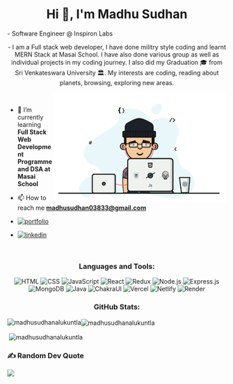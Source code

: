 <h1 align="center">Hi 👋, I'm Madhu Sudhan</h1>
<p align-"center">- Software Engineer @ Inspiron Labs
<p align="center">- I am a Full stack web developer, I have done militry style coding and learnt MERN Stack at Masai School. I have also done various group as well as individual projects in my coding journey.
    I also did my Graduation 🎓 from Sri Venkateswara University 🏛. 
     My interests are coding, reading about planets, browsing, exploring new areas.
   </p>

<img align="right" width="400" src="https://raw.githubusercontent.com/SandunWebDev/SandunWebDev/main/assets/developer_coding_1.gif" alt="">

<br>

- 🌱 I’m currently learning **Full Stack Web Development Programme and DSA at Masai School**

- 📫 How to reach me **madhusudhan03833@gmail.com**
  
- [![portfolio](https://img.shields.io/badge/my_portfolio-000?style=for-the-badge&logo=ko-fi&logoColor=white)](https://madhusudhanalukuntla.github.io/)
  
- [![linkedin](https://img.shields.io/badge/linkedin-0A66C2?style=for-the-badge&logo=linkedin&logoColor=white)](https://www.linkedin.com/in/madhu-sudhan-794a91283/)


<br>
<h3 align="center">Languages and Tools:</h3>
<p align="center"> 
    <img src="https://img.shields.io/badge/HTML5-E34F26?style=for-the-badge&logo=html5&logoColor=white" width="100" height="35" alt="HTML"/>
    <img src="https://img.shields.io/badge/CSS3-1572B6?style=for-the-badge&logo=css3&logoColor=white" width="100" height="35" alt="CSS"/>
    <img src="https://img.shields.io/badge/JavaScript-F7DF1E?style=for-the-badge&logo=javascript&logoColor=black" width="100" height="35" alt="JavaScript"/>
    <img src="https://img.shields.io/badge/React-20232A?style=for-the-badge&logo=react&logoColor=61DAFB" width="100" height="35" alt="React"/>
    <img src="https://img.shields.io/badge/Redux-593D88?style=for-the-badge&logo=redux&logoColor=white" width="100" height="35" alt="Redux"/>
    <img src="https://img.shields.io/badge/Node.js-43853D?style=for-the-badge&logo=node.js&logoColor=white" width="100" height="35" alt="Node.js"/>
    <img src="https://img.shields.io/badge/Express.js-404D59?style=for-the-badge" width="100" height="35" alt="Express.js"/>
    <img src="https://img.shields.io/badge/MongoDB-4EA94B?style=for-the-badge&logo=mongodb&logoColor=white" width="100" height="35" alt="MongoDB"/>
    <img src="https://img.shields.io/badge/java-%23ED8B00.svg?style=for-the-badge&logo=openjdk&logoColor=white" alt="Java">
    <img src="https://img.shields.io/badge/Chakra--UI-319795?style=for-the-badge&logo=chakra-ui&logoColor=white" alt="ChakraUI">
    <img src="https://img.shields.io/badge/Vercel-404D59?style=for-the-badge" width="100" height="35" alt="Vercel"/>
    <img src="https://img.shields.io/badge/Netlify-319795?style=for-the-badge&logo=netlify&logoColor=white" alt="Netlify">
    <img src="https://img.shields.io/badge/Render-404D59?style=for-the-badge" width="100" height="35" alt="Render"/>
</p>
</p>

<h3 align="center">GitHub Stats:</h3>
<p><img align="left" src="https://github-readme-stats.vercel.app/api/top-langs?username=madhusudhanalukuntla&show_icons=true&locale=en&layout=compact" alt="madhusudhanalukuntla" /></p>

<p><img align="center" src="https://github-readme-streak-stats.herokuapp.com/?user=madhusudhanalukuntla&" alt="madhusudhanalukuntla" /></p>

<p>&nbsp;<img align="center" src="https://github-readme-stats.vercel.app/api?username=madhusudhanalukuntla&show_icons=true&locale=en" alt="madhusudhanalukuntla" /></p>




### ✍️ Random Dev Quote
![](https://quotes-github-readme.vercel.app/api?type=horizontal&theme=radical&align=center)
